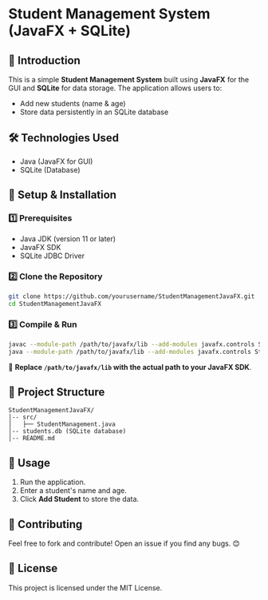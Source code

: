 # Student Management System (JavaFX + SQLite)

## 📌 Introduction
This is a simple **Student Management System** built using **JavaFX** for the GUI and **SQLite** for data storage. The application allows users to:
- Add new students (name & age)
- Store data persistently in an SQLite database

## 🛠 Technologies Used
- Java (JavaFX for GUI)
- SQLite (Database)

## 🚀 Setup & Installation
### 1️⃣ Prerequisites
- Java JDK (version 11 or later)
- JavaFX SDK
- SQLite JDBC Driver

### 2️⃣ Clone the Repository
```sh
git clone https://github.com/yourusername/StudentManagementJavaFX.git
cd StudentManagementJavaFX
```

### 3️⃣ Compile & Run
```sh
javac --module-path /path/to/javafx/lib --add-modules javafx.controls StudentManagement.java
java --module-path /path/to/javafx/lib --add-modules javafx.controls StudentManagement
```

🔹 **Replace `/path/to/javafx/lib` with the actual path to your JavaFX SDK**.

## 📂 Project Structure
```
StudentManagementJavaFX/
│-- src/
│   ├── StudentManagement.java
│-- students.db (SQLite database)
│-- README.md
```

## 📖 Usage
1. Run the application.
2. Enter a student's name and age.
3. Click **Add Student** to store the data.

## 📢 Contributing
Feel free to fork and contribute! Open an issue if you find any bugs. 😊

## 📜 License
This project is licensed under the MIT License.

